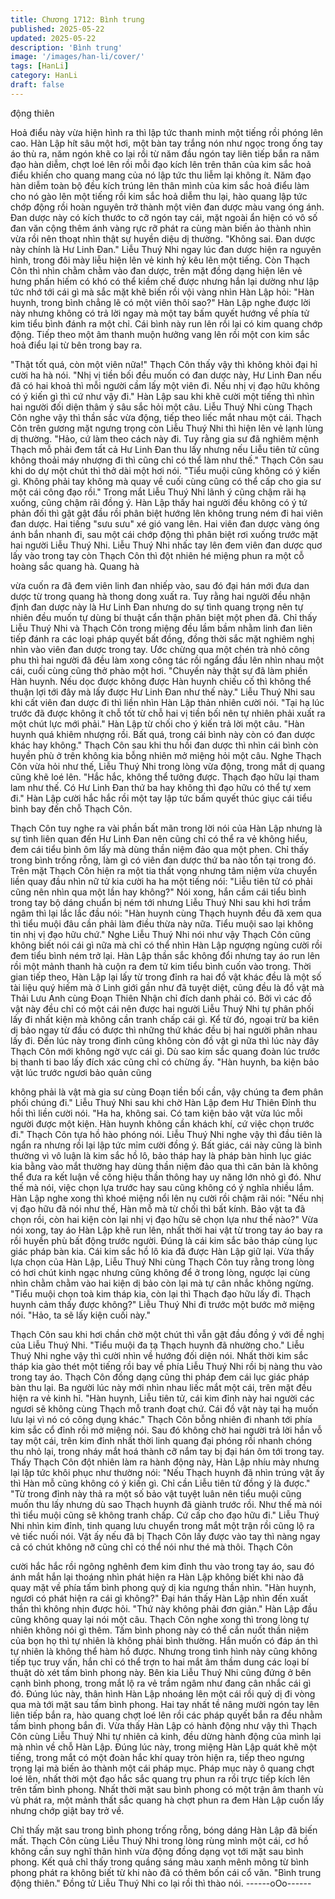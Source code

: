 ```yaml
---
title: Chương 1712: Bình trung
published: 2025-05-22
updated: 2025-05-22
description: 'Bình trung'
image: '/images/han-li/cover/'
tags: [HanLi]
category: HanLi
draft: false
---
```


động thiên

Hoả điểu này vừa hiện hình ra thì lập tức thanh minh một tiếng rồi
phóng lên cao. Hàn Lập hít sâu một hơi, một bàn tay trắng nón
như ngọc trong ống tay áo thù ra, năm ngón khẽ co lại rồi từ năm
đầu ngón tay liên tiếp bắn ra năm đạo hàn diễm, chợt loé lên rồi
mỗi đạo kích lên trên thân của kim sắc hoả điểu khiến cho quang
mang của nó lập tức thu liễm lại không ít.
Năm đạo hàn diễm toàn bộ đều kích trúng lên thân mình của kim
sắc hoả điểu làm cho nó gào lên một tiếng rồi kim sắc hoả diễm
thu lại, hào quang lập tức chớp động rồi hoàn nguyên trở thành
một viên đan dược màu vang óng ánh. Đan dược này có kích
thước to cỡ ngón tay cái, mặt ngoài ẩn hiện có vô số đan văn
cộng thêm ánh vàng rực rỡ phát ra cùng màn biến ảo thành nhìn
vừa rồi nên thoạt nhìn thật sự huyền diệu dị thường.
"Không sai. Đan dược này chính là Hư Linh Đan."
Liễu Thuý Nhi ngay lúc đan dược hiện ra nguyên hình, trong đôi
mày liễu hiện lên vẻ kinh hỷ kêu lên một tiếng. Còn Thạch Côn thì
nhìn chằm chằm vào đan dược, trên mặt đồng dạng hiện lên vẻ
hưng phấn hiếm có khó có thể kiềm chế được nhưng hắn lại
dường như lập tức nhớ tới cái gì mà sắc mặt khẽ biến rồi vội
vàng nhìn Hàn Lập hỏi:
"Hàn huynh, trong bình chẳng lẽ có một viên thôi sao?"
Hàn Lập nghe được lời này nhưng không có trả lời ngay mà một
tay bấm quyết hướng về phía tử kim tiểu bình đánh ra một chỉ.
Cái bình này run lên rồi lại có kim quang chớp động. Tiếp theo
một âm thanh muộn hưởng vang lên rồi một con kim sắc hoả điểu
lại từ bên trong bay ra.

"Thật tốt quá, còn một viên nữa!"
Thạch Côn thấy vậy thì không khỏi đại hỉ cười ha hà nói.
"Nhị vị tiền bối đều muốn có đan dược này, Hư Linh Đan nếu đã
có hai khoả thì mỗi người cầm lấy một viên đi. Nếu nhị vị đạo hữu
không có ý kiến gì thì cứ như vậy đi."
Hàn Lập sau khi khẽ cười một tiếng thì nhìn hai người đối diện
thâm ý sâu sắc hỏi một câu.
Liễu Thuý Nhi cùng Thạch Côn nghe vậy thì thần sắc vừa động,
tiếp theo liếc mắt nhau một cái. Thạch Côn trên gương mặt
ngưng trọng còn Liễu Thuý Nhi thì hiện lên vẻ lạnh lùng dị
thường.
"Hảo, cứ làm theo cách này đi. Tuy rằng gia sư đã nghiêm mệnh
Thạch mỗ phải đem tất cả Hư Linh Đan thu lấy nhưng nếu Liễu
tiên tử cũng không thoải máy nhượng đi thì cũng chỉ có thể làm
như thế."
Thạch Côn sau khi do dự một chút thì thở dài một hơi nói.
"Tiểu muội cũng không có ý kiến gì. Không phải tay không mà
quay về cuối cùng cũng có thể cấp cho gia sư một cái công đạo
rồi."
Trong mắt Liễu Thuý Nhi lãnh ý cũng chậm rãi hạ xuống, cũng
chậm rãi đồng ý.
Hàn Lập thấy hai người đều không có ý tứ phản đối thì gật gật
đầu rồi phân biệt hướng lên không trung ném đi hai viên đan
dược.
Hai tiếng "sưu sưu" xé gió vang lên. Hai viên đan dược vàng óng
ánh bắn nhanh đi, sau một cái chớp động thì phân biệt rơi xuống
trước mặt hai người Liễu Thuý Nhi. Liễu Thuý Nhi nhấc tay lên
đem viên đan dược quơ lấy vào trong tay còn Thạch Côn thì đột
nhiên hé miệng phun ra một cỗ hoàng sắc quang hà. Quang hà

vừa cuốn ra đã đem viên linh đan nhiếp vào, sau đó đại hán mới
đưa dan dược từ trong quang hà thong dong xuất ra.
Tuy rằng hai người đều nhận định đan dược này là Hư Linh Đan
nhưng do sự tình quang trọng nên tự nhiên đều muốn tự dùng bí
thuật cẩn thận phân biệt một phen đã.
Chỉ thấy Liễu Thuý Nhi và Thạch Côn trong miệng đều lầm bầm
nhằm linh đan liên tiếp đánh ra các loại pháp quyết bất đồng,
đồng thời sắc mặt nghiêm nghị nhìn vào viên đan dược trong tay.
Ước chừng qua một chén trà nhỏ công phu thì hai người đã đều
làm xong công tác rồi ngẩng đầu lên nhìn nhau một cái, cuối cùng
cũng thở phào một hơi.
"Chuyến này thật sự đã làm phiền Hàn huynh. Nếu dọc được
không được Hàn huynh chiếu cố thì không thể thuận lợi tới đây
mà lấy được Hư Linh Đan như thế này."
Liễu Thuý Nhi sau khi cất viên đan dược đi thì liền nhìn Hàn Lập
thản nhiên cười nói.
"Tại hạ lúc trước đã được không ít chỗ tốt từ chỗ hai vị tiền bối
nên tự nhiên phải xuất ra một chút lực mới phải."
Hàn Lập từ chối cho ý kiến trả lời một câu.
"Hàn huynh quá khiêm nhượng rồi. Bất quá, trong cái bình này
còn có đan dược khác hay không."
Thạch Côn sau khi thu hồi đan dược thì nhìn cái bình còn huyền
phù ở trên không kia bỗng nhiên mở miệng hỏi một câu. Nghe
Thạch Côn vừa hỏi như thế, Liễu Thuý Nhi trong lòng vừa động,
trong mắt dị quang cũng khẽ loé lên.
"Hắc hắc, không thể tưởng được. Thạch đạo hữu lại tham lam
như thế. Có Hư Linh Đan thứ ba hay không thì đạo hữu có thể tự
xem đi."
Hàn Lập cười hắc hắc rồi một tay lập tức bấm quyết thúc giục cái
tiểu bình bay đến chỗ Thạch Côn.

Thạch Côn tuy nghe ra vài phần bất mãn trong lời nói của Hàn
Lập nhưng là sự tình liên quan đến Hư Linh Đan nên cũng chỉ có
thể ra vẻ không hiểu, đem cái tiểu bình ôm lấy mà dùng thần niệm
đảo qua một phen. Chỉ thấy trong bình trống rỗng, làm gì có viên
đan dược thứ ba nào tồn tại trong đó.
Trên mặt Thạch Côn hiện ra một tia thất vọng nhưng tâm niệm
vừa chuyển liền quay đầu nhìn nữ tử kia cười ha ha một tiếng nói:
"Liễu tiên tử có phải cũng nên nhìn qua một lần hay không?"
Nói xong, hắn cầm cái tiểu bình trong tay bộ dáng chuẩn bị ném
tới nhưng Liễu Thuý Nhi sau khi hơi trầm ngâm thì lại lắc lắc đầu
nói:
"Hàn huynh cùng Thạch huynh đều đã xem qua thì tiểu muội đâu
cần phải làm điều thừa này nữa. Tiểu muội sao lại không tin nhị vị
đạo hữu chứ."
Nghe Liễu Thuý Nhi nói như vậy Thạch Côn cũng không biết nói
cái gì nữa mà chỉ có thể nhìn Hàn Lập ngượng ngùng cười rồi
đem tiểu bình ném trở lại. Hàn Lập thần sắc không đổi nhưng tay
áo run lên rồi một mảnh thanh hà cuộn ra đem tử kim tiểu bình
cuốn vào trong.
Thời gian tiếp theo, Hàn Lập lại lấy từ trong đỉnh ra hai đồ vật
khác đều là một số tài liệu quý hiếm mà ở Linh giới gần như đã
tuyệt diệt, cũng đều là đồ vật mà Thải Lưu Anh cùng Đoạn Thiên
Nhận chỉ đích danh phải có. Bởi vì các đồ vật này đều chỉ có một
cái nên được hai người Liễu Thuý Nhi tự phân phối lấy đi nhất
kiện mà không cần tranh chấp cái gì.
Kể từ đó, ngoại trừ ba kiên dị bảo ngay từ đầu có được thì những
thứ khác đều bị hai người phân nhau lấy đi. Đến lúc này trong
đỉnh cũng không còn đồ vật gì nữa thì lúc này đây Thạch Côn mới
không ngờ vực cái gì. Dù sao kim sắc quang đoàn lúc trước bị
thanh ti bao lấy đích xác cũng chỉ có chừng ấy.
"Hàn huynh, ba kiện bảo vật lúc trước ngươi bảo quản cũng

không phải là vật mà gia sư cùng Đoạn tiền bối cần, vậy chúng ta
đem phân phối chúng đi."
Liễu Thuý Nhi sau khi chờ Hàn Lập đem Hư Thiên Đỉnh thu hồi thì
liền cười nói.
"Ha ha, không sai. Có tam kiện bảo vật vừa lúc mỗi người được
một kiện. Hàn huynh không cần khách khí, cứ việc chọn trước đi."
Thạch Côn tựa hồ hào phóng nói. Liễu Thuý Nhi nghe vậy thì đầu
tiên là ngẩn ra nhưng rồi lại lập tức mỉm cười đồng ý.
Bất giác, cái này cũng là bình thường vì vô luận là kim sắc hồ lô,
bảo tháp hay là pháp bàn hình lục giác kia bằng vào mắt thường
hay dùng thần niệm đảo qua thì căn bản là không thể đưa ra kết
luận về công hiệu thần thông hay uy năng lớn nhỏ gì đó. Như thế
mà nói, việc chọn lựa trước hay sau cũng không có ý nghĩa nhiều
lắm. Hàn Lập nghe xong thì khoé miệng nổi lên nụ cười rồi chậm
rãi nói:
"Nếu nhị vị đạo hữu đã nói như thế, Hàn mỗ mà từ chối thì bất
kính. Bảo vật ta đã chọn rồi, còn hai kiện còn lại nhị vị đạo hữu sẽ
chọn lựa như thế nào?"
Vừa nói xong, tay áo Hàn Lập khẽ run lên, nhất thời hai vật từ
trong tay áo bay ra rồi huyền phù bất động trước người. Đúng là
cái kim sắc bảo tháp cùng lục giác pháp bàn kia. Cái kim sắc hồ
lô kia đã được Hàn Lập giữ lại.
Vừa thấy lựa chọn của Hàn Lập, Liễu Thuý Nhi cùng Thạch Côn
tuy rằng trong lòng có hơi chút kinh ngạc nhưng cũng không để ở
trong lòng, ngược lại cùng nhìn chằm chằm vào hai kiện dị bảo
còn lại mà tự cân nhắc không ngừng.
"Tiểu muội chọn toà kim tháp kia, còn lại thì Thạch đạo hữu lấy đi.
Thạch huynh cảm thấy được không?"
Liễu Thuý Nhi đi trước một bước mở miệng nói.
"Hảo, ta sẽ lấy kiện cuối này."

Thạch Côn sau khi hơi chần chờ một chút thì vẫn gật đầu đồng ý
với đề nghị của Liễu Thuý Nhi.
"Tiểu muội đa tạ Thạch huynh đã nhường cho."
Liễu Thuý Nhi nghe vậy thì cười nhìn về hướng đối diện nói. Nhất
thời kim sắc tháp kia gào thét một tiếng rồi bay về phía Liễu Thuý
Nhi rồi bị nàng thu vào trong tay áo. Thạch Côn đồng dạng cũng
thi pháp đem cái lục giác pháp bàn thu lại.
Ba người lúc này mới nhìn nhau liếc mắt một cái, trên mặt đều
hiện ra vẻ kinh hỉ.
"Hàn huynh, Liễu tiên tử, cái kim đỉnh này hai người các ngươi sẽ
không cùng Thạch mỗ tranh đoạt chứ. Cái đồ vật này tại hạ muốn
lưu lại vì nó có công dụng khác."
Thạch Côn bỗng nhiên đi nhanh tới phía kim sắc cổ đỉnh rồi mở
miệng nói. Sau đó không chờ hai người trả lời hắn vỗ tay một cái,
trên kim đỉnh nhất thời linh quang đại phóng rồi nhanh chóng thu
nhỏ lại, trong nháy mắt hoá thành cỡ nắm tay bị đại hán ôm tới
trong tay.
Thấy Thạch Côn đột nhiên làm ra hành động này, Hàn Lập nhíu
mày nhưng lại lập tức khôi phục như thường nói:
"Nếu Thạch huynh đã nhìn trúng vật ấy thì Hàn mỗ cũng không có
ý kiến gì. Chỉ cần Liễu tiên tử đồng ý là được."
"Từ trong đỉnh này thả ra một số bảo vật tuyệt luân nên tiểu muội
cũng muốn thu lấy nhưng dù sao Thạch huynh đã giành trước rồi.
Như thế mà nói thì tiểu muội cũng sẽ không tranh chấp. Cứ cấp
cho đạo hữu đi."
Liễu Thuý Nhi nhìn kim đỉnh, tinh quang lưu chuyển trong mắt một
trận rồi cũng lộ ra vẻ tiếc nuối nói.
Vật ấy nếu đã bị Thạch Côn lấy được vào tay thì nàng ngay cả có
chút không nỡ cũng chỉ có thể nói như thé mà thôi. Thạch Côn

cười hắc hắc rồi ngông nghênh đem kim đỉnh thu vào trong tay
áo, sau đó ánh mắt hắn lại thoáng nhìn phát hiện ra Hàn Lập
không biết khi nào đã quay mặt về phía tấm bình phong quỷ dị kia
ngưng thần nhìn.
"Hàn huynh, ngươi có phát hiện ra cái gì không?"
Đại hán thấy Hàn Lập nhìn đến xuất thần thì không nhịn được hỏi.
"Thứ này không phải đơn giản."
Hàn Lập đầu cũng không quay lại nói một câu. Thạch Côn nghe
xong thì trong lòng tự nhiên không nói gì thêm. Tấm bình phong
này có thể cắn nuốt thần niệm của bọn họ thì tự nhiên là không
phải bình thường. Hắn muốn có đáp án thì tự nhiên là không thể
hàm hồ được.
Nhưng trong tình hình này cũng không tiếp tục truy vấn, hắn chỉ
có thể trợn to hai mắt âm thầm dung các loại bí thuật dò xét tấm
bình phong này. Bên kia Liễu Thuý Nhi cũng đứng ở bên cạnh
bình phong, trong mắt lộ ra vẻ trầm ngâm như đang cân nhắc cái
gì đó.
Đúng lúc này, thân hình Hàn Lập nhoáng lên một cái rồi quỷ dị đi
vòng qua mà tới mặt sau tấm bình phong. Hai tay nhất tề nâng
mười ngón tay lên liên tiếp bắn ra, hào quang chợt loé lên rồi các
pháp quyết bắn ra đều nhằm tấm bình phong bắn đi.
Vừa thấy Hàn Lập có hành động như vậy thì Thạch Côn cùng
Liễu Thuý Nhi tự nhiên cả kinh, đều dừng hành động của mình lại
mà nhìn về chỗ Hàn Lập. Đúng lúc này, trong miệng Hàn Lập quát
khẽ một tiếng, trong mắt có một đoàn hắc khí quay tròn hiện ra,
tiếp theo ngưng trọng lại mà biến ảo thành một cái pháp mục.
Pháp mục này ô quang chợt loé lên, nhất thời một đạo hắc sắc
quang trụ phun ra rồi trực tiếp kích lên trên tấm bình phong. Nhất
thời mặt sau bình phong có một trận âm thanh vù vù phát ra, một
mảnh thất sắc quang hà chợt phun ra đem Hàn Lập cuốn lấy
nhưng chớp giật bay trở về.

Chỉ thấy mặt sau trong bình phong trống rỗng, bóng dáng Hàn
Lập đã biến mất. Thạch Côn cùng Liễu Thuý Nhi trong lòng rùng
mình một cái, cơ hồ không cần suy nghĩ thân hình vừa động đồng
dạng vọt tới mặt sau bình phong. Kết quả chỉ thấy trong quầng
sáng màu xanh mênh mông từ bình phong phát ra không biết từ
khi nào đã có thêm bốn cái cổ văn.
"Bình trung động thiên."
Đồng tử Liễu Thuý Nhi co lại rồi thì thào nói.
------oOo------
